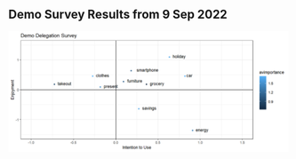 ## Demo Survey Results from 9 Sep 2022
![Demo Survey Map](demo_map.png "Enjoyment/Intention to Use Map")

